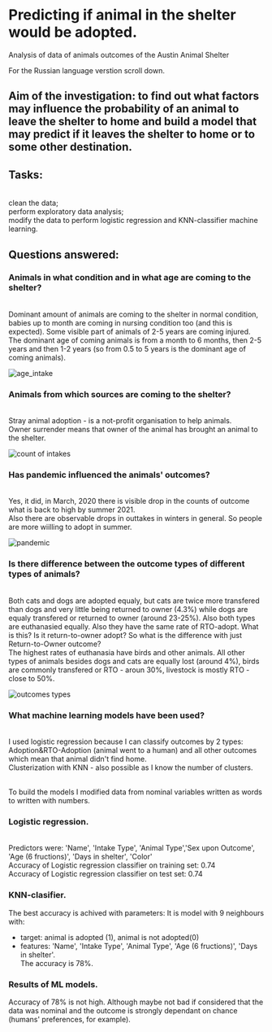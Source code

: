 # Predicting if animal in the shelter would be adopted.
Analysis of data of animals outcomes of the Austin Animal Shelter

For the Russian language verstion scroll down.

## Aim of the investigation: to find out what factors may influence the probability of an animal to leave the shelter to home and build a model that may predict if it leaves the shelter to home or to some other destination.

## Tasks: 
<br> clean the data;
<br> perform exploratory data analysis;
<br> modify the data to perform logistic regression and KNN-classifier machine learning.

## Questions answered: 
### Animals in what condition and in what age are coming to the shelter?
<br> Dominant amount of animals are coming to the shelter in normal condition, babies up to month are coming in nursing condition too (and this is expected). Some visible part of animals of 2-5 years are coming injured.
<br> The dominant age of coming animals is from a month to 6 months, then 2-5 years and then 1-2 years (so from 0.5 to 5 years is the dominant age of coming animals).

![age_intake](https://user-images.githubusercontent.com/84775580/190916237-ad109a36-45b4-4037-96cb-3b4492765779.png)

### Animals from which sources are coming to the shelter? 
<br> Stray animal adoption - is a not-profit organisation to help animals. 
<br> Owner surrender means that owner of the animal has brought an animal to the shelter.

![count of intakes](https://user-images.githubusercontent.com/84775580/190916259-30adc7d4-3bd0-431a-9205-e342277984aa.png)

### Has pandemic influenced the animals' outcomes? 
<br> Yes, it did, in March, 2020 there is visible drop in the counts of outcome what is back to high by summer 2021.
<br> Also there are observable drops in outtakes in winters in general. So people are more wiilling to adopt in summer.

![pandemic](https://user-images.githubusercontent.com/84775580/190916333-0859d5a8-08c3-41da-9471-c113bd6e5c42.png)

### Is there difference between the outcome types of different types of animals? 
<br> Both cats and dogs are adopted equaly, but cats are twice more transfered than dogs and very little being returned to owner (4.3%) while dogs are equaly transfered or returned to owner (around 23-25%). Also both types are euthanasied equally. Also they have the same rate of RTO-adopt. What is this? Is it return-to-owner adopt? So what is the difference with just Return-to-Owner outcome? 
<br>The highest rates of euthanasia have birds and other animals. All other types of animals besides dogs and cats are equally lost (around 4%), birds are commonly transfered or RTO - aroun 30%, livestock is mostly RTO - close to 50%.

![outcomes types](https://user-images.githubusercontent.com/84775580/190916407-0837863e-6f25-43ca-a314-2b0cf4070eab.png)

### What machine learning models have been used? 
<br> I used logistic regression because I can classify outcomes by 2 types: Adoption&RTO-Adoption (animal went to a human) and all other outcomes which mean that animal didn't find home. 
<br> Clusterization with KNN - also possible as I know the number of clusters.

<br> To build the models I modified data from nominal variables written as words to written with numbers. 

### Logistic regression.
<br> Predictors were: 'Name', 'Intake Type', 'Animal Type','Sex upon Outcome', 'Age (6 fructions)', 'Days in shelter', 'Color'
<br> Accuracy of Logistic regression classifier on training set: 0.74
<br> Accuracy of Logistic regression classifier on test set: 0.74

### KNN-clasifier.
The best accuracy is achived with parameters:
It is model with 9 neighbours with:
* target: animal is adopted (1), animal is not adopted(0)
* features: 'Name', 'Intake Type', 'Animal Type', 'Age (6 fructions)', 'Days in shelter'.
<br> The accuracy is 78%. 

### Results of ML models.
Accuracy of 78% is not high. Although maybe not bad if considered that the data was nominal and the outcome is strongly dependant on chance (humans' preferences, for example).
